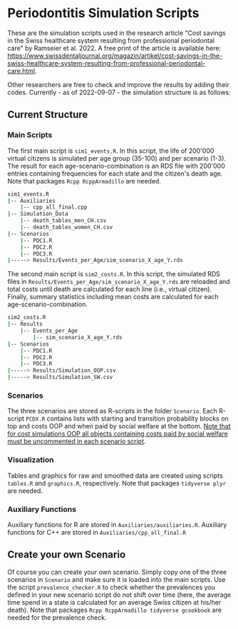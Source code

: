 # Periodontitis Simulation Scripts

These are the simulation scripts used in the research article "Cost savings in the Swiss healthcare system resulting from professional periodontal care" by Ramseier et al. 2022. A free print of the article is available here: https://www.swissdentaljournal.org/magazin/artikel/cost-savings-in-the-swiss-healthcare-system-resulting-from-professional-periodontal-care.html. 

Other researchers are free to check and improve the results by adding their codes. Currently - as of 2022-09-07 - the simulation structure is as follows:

## Current Structure

### Main Scripts

The first main script is <tt>`sim1_events.R`</tt>. In this script, the life of 200'000 virtual citizens is simulated per age group (35-100) and per scenario (1-3). The result for each age-scenario-combination is an RDS file with 200'000 entries containing frequencies for each state and the citizen's death age. Note that packages <tt>`Rcpp RcppArmadillo`</tt> are needed.

```bash
sim1_events.R
|-- Auxiliaries
    |-- cpp_all_final.cpp
|-- Simulation_Data
    |-- death_tables_men_CH.csv
    |-- death_tables_women_CH.csv
|-- Scenarios
    |-- PDC1.R
    |-- PDC2.R
    |-- PDC3.R
|-----> Results/Events_per_Age/sim_scenario_X_age_Y.rds     
```

The second main script is <tt>`sim2_costs.R`</tt>. In this script, the simulated RDS files in <tt>`Results/Events_per_Age/sim_scenario_X_age_Y.rds`</tt> are reloaded and total costs until death are calculated for each line (i.e., virtual citizen). Finally, summary statistics including mean costs are calculated for each age-scenario-combination.

```bash
sim2_costs.R
|-- Results
    |-- Events_per_Age
        |-- sim_scenario_X_age_Y.rds 
|-- Scenarios
    |-- PDC1.R
    |-- PDC2.R
    |-- PDC3.R
|-----> Results/Simulation_OOP.csv
|-----> Results/Simulation_SW.csv
```

### Scenarios

The three scenarios are stored as R-scripts in the folder <tt>`Scenario`</tt>. Each R-script <tt>`PCDX.R`</tt> contains lists with starting and transition probability blocks on top and costs OOP and when paid by social welfare at the bottom. <u>Note that for cost simulations OOP all objects containing costs paid by social welfare must be uncommented in each scenario script</u>.

### Visualization

Tables and graphics for raw and smoothed data are created using scripts <tt>`tables.R`</tt> and <tt>`graphics.R`</tt>, respectively. Note that packages <tt>`tidyverse plyr`</tt> are needed.

### Auxiliary Functions

Auxiliary functions for R are stored in <tt>`Auxiliaries/auxiliaries.R`</tt>. Auxiliary functions for C++ are stored in <tt>`Auxiliaries/cpp_all_final.R`</tt>

## Create your own Scenario

Of course you can create your own scenario. Simply copy one of the three scenarios in <tt>`Scenario`</tt> and make sure it is loaded into the main scripts. Use the script <tt>`prevalence_checker.R`</tt> to check whether the prevalences you defined in your new scenario script do not shift over time (here, the average time spend in a state is calculated for an average Swiss citizen at his/her death). Note that packages <tt>`Rcpp RcppArmadillo tidyverse gcookbook`</tt> are needed for the prevalence check.
